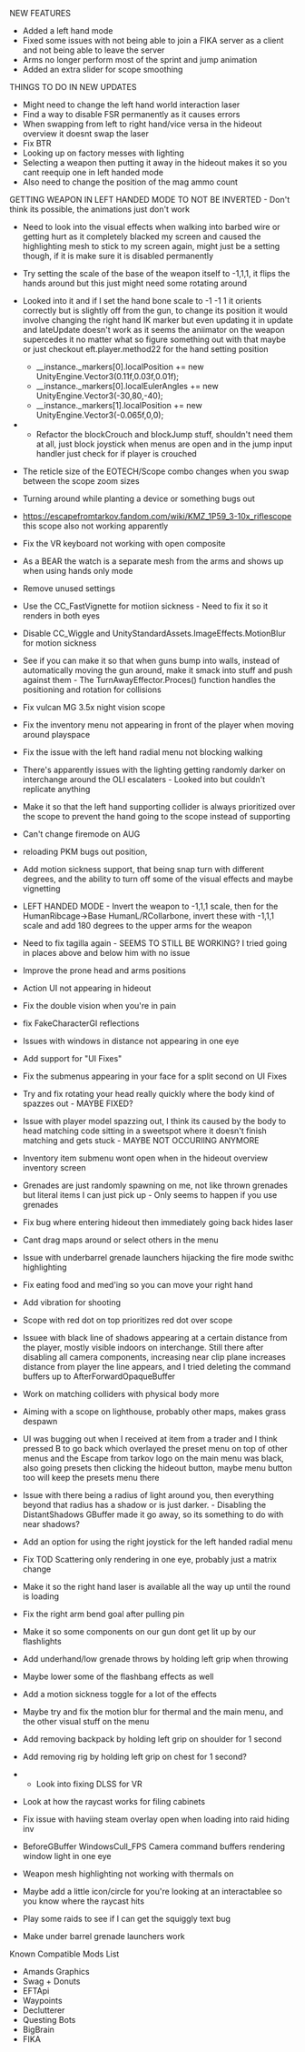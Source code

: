NEW FEATURES
- Added a left hand mode
- Fixed some issues with not being able to join a FIKA server as a client and not being able to leave the server
- Arms no longer perform most of the sprint and jump animation
- Added an extra slider for scope smoothing

THINGS TO DO IN NEW UPDATES
- Might need to change the left hand world interaction laser
- Find a way to disable FSR permanently as it causes errors
- When swapping from left to right hand/vice versa  in the hideout overview it doesnt swap the laser
- Fix BTR
- Looking up on factory messes with lighting
- Selecting a weapon then putting it away in the hideout makes it so you cant reequip one in left handed mode
- Also need to change the position of the mag ammo count

GETTING WEAPON IN LEFT HANDED MODE TO NOT BE INVERTED - Don't think its possible, the animations just don't work
- Need to look into the visual effects when walking into barbed wire or getting hurt as it completely blacked my screen and caused the highlighting mesh to stick to my screen again, might just be a setting though, if it is make sure it is disabled permanently
- Try setting the scale of the base of the weapon itself to -1,1,1, it flips the hands around but this just might need some rotating around
-	Looked into it and if I set the hand bone scale to -1 -1 1 it orients correctly but is slightly off from the gun, to change its position it would involve changing the right hand IK marker but even updating it in update and lateUpdate doesn't work as it seems the aniimator on the weapon supercedes it no matter what so figure something out with that maybe or just checkout eft.player.method22 for the hand setting position 
	- __instance._markers[0].localPosition += new UnityEngine.Vector3(0.11f,0.03f,0.01f);
	- __instance._markers[0].localEulerAngles += new UnityEngine.Vector3(-30,80,-40);
	- __instance._markers[1].localPosition += new UnityEngine.Vector3(-0.065f,0,0);
- - Refactor the blockCrouch and blockJump stuff, shouldn't need them at all, just block joystick when menus are open and in the jump input handler just check for if player is crouched


- The reticle size of the EOTECH/Scope combo changes when you swap between the scope zoom sizes
- Turning around while planting a device or something bugs out
- https://escapefromtarkov.fandom.com/wiki/KMZ_1P59_3-10x_riflescope this scope also not working apparently
- Fix the VR keyboard not working with open composite
- As a BEAR the watch is a separate mesh from the arms and shows up when using hands only mode
- Remove unused settings
- Use the CC_FastVignette for motiion sickness - Need to fix it so it renders in both eyes
- Disable CC_Wiggle and UnityStandardAssets.ImageEffects.MotionBlur for motion sickness
- See if you can make it so that when guns bump into walls, instead of automatically moving the gun around, make it smack into stuff and push against them - The TurnAwayEffector.Proces() function handles the positioning and rotation for collisions
- Fix vulcan MG 3.5x night vision scope
- Fix the inventory menu not appearing in front of the player when moving around playspace
- Fix the issue with the left hand radial menu not blocking walking
- There's apparently issues with the lighting getting randomly darker on interchange around the OLI escalaters - Looked into but couldn't replicate anything
- Make it so that the left hand supporting collider is always prioritized over the scope to prevent the hand going to the scope instead of supporting
- Can't change firemode on AUG
- reloading PKM bugs out position, 
- Add motion sickness support, that being snap turn with different degrees, and the ability to turn off some of the visual effects and maybe vignetting
- LEFT HANDED MODE - Invert the weapon to -1,1,1 scale, then for the HumanRibcage->Base HumanL/RCollarbone, invert these with -1,1,1 scale and add 180 degrees to the upper arms for the weapon
- Need to fix tagilla again - SEEMS TO STILL BE WORKING? I tried going in places above and below him with no issue
- Improve the prone head and arms positions
- Action UI not appearing in hideout
- Fix the double vision when you're in pain
- fix FakeCharacterGI reflections
- Issues with windows in distance not appearing in one eye
- Add support for "UI Fixes"
- Fix the submenus appearing in your face for a split second on UI Fixes 
- Try and fix rotating your head really quickly where the body kind of spazzes out - MAYBE FIXED?
- Issue with player model spazzing out, I think its caused by the body to head matching code sitting in a sweetspot where it doesn't finish matching and gets stuck - MAYBE NOT OCCURIING ANYMORE
- Inventory item submenu wont open when in the hideout overview inventory screen
- Grenades are just randomly spawning on me, not like thrown grenades but literal items I can just pick up - Only seems to happen if you use grenades 

- Fix bug where entering hideout then immediately going back hides laser
- Cant drag maps around or select others in the menu
- Issue with underbarrel grenade launchers hijacking the fire mode swithc highlighting
- Fix eating food and med'ing so  you can move your right hand
- Add vibration for shooting
- Scope with red dot on top prioritizes red dot over scope
- Issuee with black line of shadows appearing at a certain distance from the player, mostly visible indoors on interchange. Still there after disabling all camera components, increasing near clip plane increases distance from player the line appears, and I tried deleting the command buffers up to AfterForwardOpaqueBuffer
- Work on matching colliders with physical body more
- Aiming with a scope on lighthouse, probably other maps, makes grass despawn
- UI was bugging out when I received at item from a trader and I think pressed B to go back which overlayed the preset menu on top of other menus and the Escape from tarkov logo on the main menu was black, also going presets then clicking the hideout button, maybe menu button too will keep the presets menu there
- Issue with there being a radius of light around you, then everything beyond that radius has a shadow or is just darker. - Disabling the DistantShadows GBuffer made it go away, so its something to do with near shadows?
- Add an option for using the right joystick for the left handed radial menu
- Fix TOD Scattering only rendering in one eye, probably just a matrix change
- Make it so the right hand laser is available all the way up until the round is loading
- Fix the right arm bend goal after pulling pin
- Make it so some components on our gun dont get lit up by our flashlights
- Add underhand/low grenade throws by holding left grip when throwing
- Maybe lower some of the flashbang effects as well
- Add a motion sickness toggle for a lot of the effects
- Maybe try and fix the  motion blur for thermal and the main menu, and the other visual stuff on the menu
- Add removing backpack by holding left grip on shoulder for 1 second
- Add removing rig by holding left grip on chest for 1 second?
- - Look into fixing DLSS for VR
- Look at how the raycast works for filing cabinets
- Fix issue with haviing steam overlay open when loading into raid hiding inv
- BeforeGBuffer WindowsCull_FPS Camera command buffers rendering window light in one eye
- Weapon mesh highlighting not working with thermals on
- Maybe add a little icon/circle for you're looking at an interactablee so you know where the raycast hits
- Play some raids to see if I can get the squiggly text bug
- Make under barrel grenade launchers work

Known Compatible Mods List
- Amands Graphics
- Swag + Donuts
- EFTApi
- Waypoints
- Declutterer
- Questing Bots
- BigBrain
- FIKA


